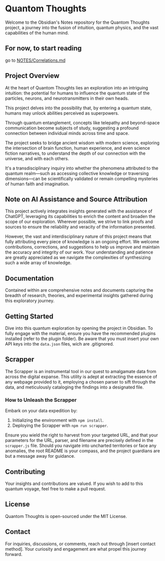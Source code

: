 # Quantom Thoughts

Welcome to the Obsidian's Notes repository for the Quantom Thoughts project, a journey into the fusion of intuition, quantum physics, and the vast capabilities of the human mind.

## For now, to start reading
go to [NOTES/Correlations.md](Correlations.md)

## Project Overview

At the heart of Quantom Thoughts lies an exploration into an intriguing intuition: the potential for humans to influence the quantum state of the particles, neurons, and neurotransmitters in their own heads. 

This project delves into the possibility that, by entering a quantum state, humans may unlock abilities perceived as superpowers. 

Through quantum entanglement, concepts like telepathy and beyond-space communication become subjects of study, suggesting a profound connection between individual minds across time and space. 

The project seeks to bridge ancient wisdom with modern science, exploring the intersection of brain function, human experience, and even science fiction narratives, to understand the depth of our connection with the universe, and with each others.

It's a transdisciplinary inquiry into whether the phenomena attributed to the quantum realm—such as accessing collective knowledge or traversing dimensions—can be scientifically validated or remain compelling mysteries of human faith and imagination.

## Note on AI Assistance and Source Attribution

This project actively integrates insights generated with the assistance of ChatGPT, leveraging its capabilities to enrich the content and broaden the scope of our exploration. Wherever possible, we strive to link proofs and sources to ensure the reliability and veracity of the information presented. 

However, the vast and interdisciplinary nature of this project means that fully attributing every piece of knowledge is an ongoing effort. We welcome contributions, corrections, and suggestions to help us improve and maintain the accuracy and integrity of our work. Your understanding and patience are greatly appreciated as we navigate the complexities of synthesizing such a wide array of knowledge.

## Documentation

Contained within are comprehensive notes and documents capturing the breadth of research, theories, and experimental insights gathered during this exploratory journey.

## Getting Started

Dive into this quantum exploration by opening the project in Obsidian. To fully engage with the material, ensure you have the recommended plugins installed (refer to the plugin folder). Be aware that you must insert your own API keys into the `data.json` files, wich are .gitignored.

## Scrapper

The Scrapper is an instrumental tool in our quest to amalgamate data from across the digital expanse. This utility is adept at extracting the essence of any webpage provided to it, employing a chosen parser to sift through the data, and meticulously cataloging the findings into a designated file.

### How to Unleash the Scrapper

Embark on your data expedition by:

1. Initializing the environment with `npm install`.
2. Deploying the Scrapper with `npm run scrapper`.

Ensure you wield the right to harvest from your targeted URL, and that your parameters for the URL, parser, and filename are precisely defined in the `scrapper.js` file. Should you navigate into uncharted territories or face any anomalies, the root README is your compass, and the project guardians are but a message away for guidance.


## Contributing

Your insights and contributions are valued. If you wish to add to this quantum voyage, feel free to make a pull request.

## License

Quantom Thoughts is open-sourced under the MIT License.

## Contact

For inquiries, discussions, or comments, reach out through [insert contact method]. Your curiosity and engagement are what propel this journey forward.




